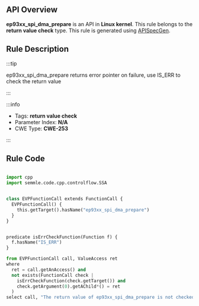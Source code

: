 ---
---


## API Overview
**ep93xx_spi_dma_prepare** is an API in **Linux kernel**. This rule belongs to the **return value check** type. This rule is generated using [APISpecGen](../../tools/APISpecGen).
## Rule Description

:::tip

ep93xx_spi_dma_prepare returns error pointer on failure, use IS_ERR to check the return value

:::

:::info

- Tags: **return value check**
- Parameter Index: **N/A**
- CWE Type: **CWE-253**

:::

## Rule Code
```python

import cpp
import semmle.code.cpp.controlflow.SSA


class EVPFunctionCall extends FunctionCall {
  EVPFunctionCall() {
    this.getTarget().hasName("ep93xx_spi_dma_prepare")
  }
}


predicate isErrCheckFunction(Function f) {
  f.hasName("IS_ERR") 
}

from EVPFunctionCall call, ValueAccess ret
where
  ret = call.getAnAccess() and
  not exists(FunctionCall check |
    isErrCheckFunction(check.getTarget()) and
    check.getArgument(0).getAChild*() = ret
  )
select call, "The return value of ep93xx_spi_dma_prepare is not checked with IS_ERR."
    
```